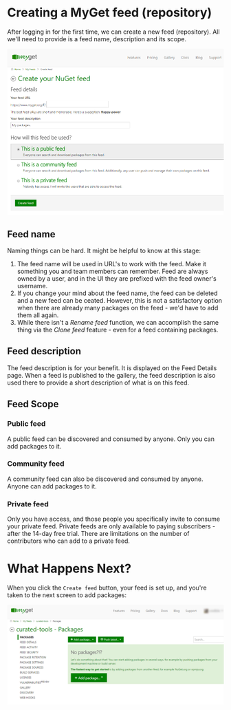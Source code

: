 # Creating a MyGet feed \(repository\)

After logging in for the first time, we can create a new feed \(repository\). All we'll need to provide is a feed name, description and its scope.

![](/assets/CreateFeedForm.PNG)

## Feed name

Naming things can be hard. It might be helpful to know at this stage:

1. The feed name will be used in URL's to work with the feed. Make it something you and team members can remember. Feed are always owned by a user, and in the UI they are prefixed with the feed owner's username.
2. If you change your mind about the feed name, the feed can be deleted and a new feed can be ceated. However, this is not a satisfactory option when there are already many packages on the feed - we'd have to add them all again.
3. While there isn't a _Rename feed_ function, we can accomplish the same thing via the _Clone feed_ feature - even for a feed containing packages. 

## Feed description

The feed description is for your benefit. It is displayed on the Feed Details page. When a feed is published to the gallery, the feed description is also used there to provide a short description of what is on this feed.

## Feed Scope

### Public feed

A public feed can be discovered and consumed by anyone. Only you can add packages to it.

### Community feed

A community feed can also be discovered and consumed by anyone. Anyone can add packages to it.

### Private feed

Only you have access, and those people you specifically invite to consume your private feed. Private feeds are only available to paying subscribers - after the 14-day free trial. There are limitations on the number of contributors who can add to a private feed.

# What Happens Next?

When you click the `Create feed` button, your feed is set up, and you're taken to the next screen to add packages:

![](/assets/AfterFeedCreated.png)

